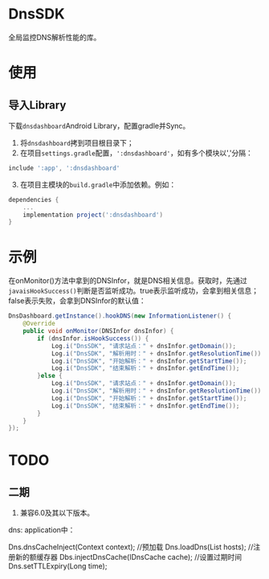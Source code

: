 # DnsSDK

全局监控DNS解析性能的库。

# 使用

## 导入Library

下载```dnsdashboard```Android Library，配置gradle并Sync。

1. 将```dnsdashboard```拷到项目根目录下；
2. 在项目```settings.gradle```配置，```':dnsdashboard'```，如有多个模块以','分隔：

```gradle
include ':app', ':dnsdashboard'
```

3. 在项目主模块的```build.gradle```中添加依赖。例如：

```gradle
dependencies {
    ...
    implementation project(':dnsdashboard')
}
```

# 示例

在onMonitor()方法中拿到的DNSInfor，就是DNS相关信息。获取时，先通过```javaisHookSuccess()```判断是否监听成功。true表示监听成功，会拿到相关信息；false表示失败，会拿到DNSInfor的默认值：

```java
DnsDashboard.getInstance().hookDNS(new InformationListener() {
    @Override
    public void onMonitor(DNSInfor dnsInfor) {
        if (dnsInfor.isHookSuccess()) {
            Log.i("DnsSDK", "请求站点：" + dnsInfor.getDomain());
            Log.i("DnsSDK", "解析用时：" + dnsInfor.getResolutionTime());
            Log.i("DnsSDK", "开始解析：" + dnsInfor.getStartTime());
            Log.i("DnsSDK", "结束解析：" + dnsInfor.getEndTime());
        }else {
            Log.i("DnsSDK", "请求站点：" + dnsInfor.getDomain());
            Log.i("DnsSDK", "解析用时：" + dnsInfor.getResolutionTime());
            Log.i("DnsSDK", "开始解析：" + dnsInfor.getStartTime());
            Log.i("DnsSDK", "结束解析：" + dnsInfor.getEndTime());
        }
    }
});
```

# TODO

## 二期

1. 兼容6.0及其以下版本。






dns:
application中：

Dns.dnsCacheInject(Context context);
//预加载
Dns.loadDns(List<String> hosts);
//注册新的额缓存器
Dbs.injectDnsCache(IDnsCache cache);
//设置过期时间
Dns.setTTLExpiry(Long time);